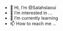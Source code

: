 - 👋 Hi, I’m @Salahslaoui
- 👀 I’m interested in ...
- 🌱 I’m currently learning
- 📫 How to reach me ...

<!---
Salahslaoui/Salahslaoui is a ✨ special ✨ repository because its `README.md` (this file) appears on your GitHub profile.
You can click the Preview link to take a look at your changes.
--->
